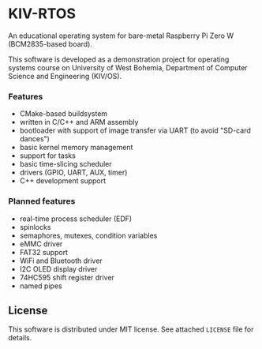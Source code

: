 # KIV-RTOS
An educational operating system for bare-metal Raspberry Pi Zero W (BCM2835-based board).

This software is developed as a demonstration project for operating systems course on University of West Bohemia, Department of Computer Science and Engineering (KIV/OS).

### Features
- CMake-based buildsystem
- written in C/C++ and ARM assembly
- bootloader with support of image transfer via UART (to avoid "SD-card dances")
- basic kernel memory management
- support for tasks
- basic time-slicing scheduler
- drivers (GPIO, UART, AUX, timer)
- C++ development support

### Planned features
- real-time process scheduler (EDF)
- spinlocks
- semaphores, mutexes, condition variables
- eMMC driver
- FAT32 support
- WiFi and Bluetooth driver
- I2C OLED display driver
- 74HC595 shift register driver
- named pipes

## License

This software is distributed under MIT license. See attached `LICENSE` file for details.
